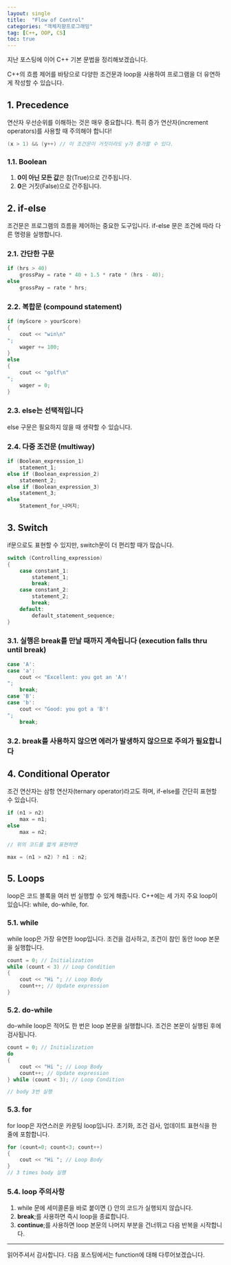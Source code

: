 ```yaml
---
layout: single
title:  "Flow of Control"
categories: "객체지향프로그래밍"
tag: [C++, OOP, CS]
toc: true
---
```


지난 포스팅에 이어 C++ 기본 문법을 정리해보겠습니다.

C++의 흐름 제어를 바탕으로 다양한 조건문과 loop을 사용하여 프로그램을 더 유연하게 작성할 수 있습니다.


## 1. Precedence

연산자 우선순위를 이해하는 것은 매우 중요합니다. 특히 증가 연산자(increment operators)를 사용할 때 주의해야 합니다!

```cpp
(x > 1) && (y++) // 이 조건문이 거짓이라도 y가 증가할 수 있다.
```

### 1.1. Boolean

1. **0이 아닌 모든 값**은 참(True)으로 간주됩니다.
2. **0**은 거짓(False)으로 간주됩니다.

## 2. if-else

조건문은 프로그램의 흐름을 제어하는 중요한 도구입니다. if-else 문은 조건에 따라 다른 명령을 실행합니다.

### 2.1. 간단한 구문

```cpp
if (hrs > 40)
    grossPay = rate * 40 + 1.5 * rate * (hrs - 40);
else
    grossPay = rate * hrs;
```

### 2.2. 복합문 (compound statement)

```cpp
if (myScore > yourScore)
{
    cout << "win\n"
";
    wager += 100;
}
else
{
    cout << "golf\n"
";
    wager = 0;
}
```

### 2.3. else는 선택적입니다

else 구문은 필요하지 않을 때 생략할 수 있습니다.

### 2.4. 다중 조건문 (multiway)

```cpp
if (Boolean_expression_1)
    statement_1;
else if (Boolean_expression_2)
    statement_2;
else if (Boolean_expression_3)
    statement_3;
else
    Statement_for_나머지;
```

## 3. Switch

if문으로도 표현할 수 있지만, switch문이 더 편리할 때가 많습니다.

```cpp
switch (Controlling_expression)
{
    case constant_1:
        statement_1;
        break;
    case constant_2:
        statement_2;
        break;
    default:
        default_statement_sequence;
}
```

### 3.1. 실행은 break를 만날 때까지 계속됩니다 (execution falls thru until break)

```cpp
case 'A':
case 'a':
    cout << "Excellent: you got an 'A'!
";
    break;
case 'B':
case 'b':
    cout << "Good: you got a 'B'!
";
    break;
```

### 3.2. break를 사용하지 않으면 에러가 발생하지 않으므로 주의가 필요합니다

## 4. Conditional Operator

조건 연산자는 삼항 연산자(ternary operator)라고도 하며, if-else를 간단히 표현할 수 있습니다.

```cpp
if (n1 > n2)
    max = n1;
else
    max = n2;

// 위의 코드를 짧게 표현하면

max = (n1 > n2) ? n1 : n2;
```

## 5. Loops

loop은 코드 블록을 여러 번 실행할 수 있게 해줍니다. C++에는 세 가지 주요 loop이 있습니다: while, do-while, for.

### 5.1. while

while loop은 가장 유연한 loop입니다. 조건을 검사하고, 조건이 참인 동안 loop 본문을 실행합니다.

```cpp
count = 0; // Initialization
while (count < 3) // Loop Condition
{
    cout << "Hi "; // Loop Body
    count++; // Update expression
}
```

### 5.2. do-while

do-while loop은 적어도 한 번은 loop 본문을 실행합니다. 조건은 본문이 실행된 후에 검사됩니다.

```cpp
count = 0; // Initialization
do
{
    cout << "Hi "; // Loop Body
    count++; // Update expression
} while (count < 3); // Loop Condition

// body 3번 실행
```

### 5.3. for

for loop은 자연스러운 카운팅 loop입니다. 초기화, 조건 검사, 업데이트 표현식을 한 줄에 포함합니다.

```cpp
for (count=0; count<3; count++)
{
    cout << "Hi "; // Loop Body
}
// 3 times body 실행
```

### 5.4. loop 주의사항

1. while 문에 세미콜론을 바로 붙이면 {} 안의 코드가 실행되지 않습니다.
2. **break**;를 사용하면 즉시 loop을 종료합니다.
3. **continue**;를 사용하면 loop 본문의 나머지 부분을 건너뛰고 다음 반복을 시작합니다.

---

읽어주셔서 감사합니다.
다음 포스팅에서는 function에 대해 다루어보겠습니다.
